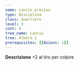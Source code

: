 ```yaml
---
name: Lancio preciso
type: Disciplina
class: Guerriero
level: 3
cost: 4
tree_name: Lancio
tree: Albero 1
prerequisites: [[Azioni: 1]]
---
```


**Descrizione**
+2 al tiro per colpire
